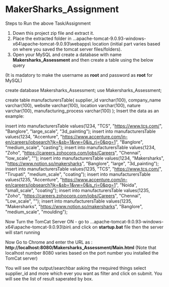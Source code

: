 # MakerSharks_Assignment

Steps to Run the above Task/Assignment
1. Down this project zip file and extract it.
2. Place the extracted folder in ...apache-tomcat-9.0.93-windows-x64\apache-tomcat-9.0.93\webapps\ location (initial part varies based on where you saved the tomcat server files/folders).
3. Open your MySQL and create a database with name **Makersharks_Assessment** and then create a table using the below query

(It is madatory to make the username as **root** and password as **root** for MySQL)

create database Makersharks_Assessment;
use Makersharks_Assessment;

create table manufacturersTable(
	supplier_id varchar(100),
    company_name varchar(100),
    website varchar(100),
    location varchar(100),
    nature varchar(100),
    manufacturing_process varchar(100)
	);
Insert the data as an example:


insert into manufacturersTable values(1234, "TCS", "https://www.tcs.com/", "Banglore", "large_scale", "3d_painting");
insert into manufacturersTable values(1234, "Accenture", "https://www.accenture.com/in-en/careers/jobsearch?jk=&sb=1&vw=0&is_rj=0&pg=1", "Banglore", "medium_scale", "casting");
insert into manufacturersTable values(1234, "Zoho", "https://careers.zohocorp.com/jobs/Careers", "Chennai", "low_scale", "");
insert into manufacturersTable values(1234, "Makersharks", "https://www.notion.so/makersharks", "Banglore", "large", "3d_painting");
insert into manufacturersTable values(1235, "TCS", "https://www.tcs.com/", "Tirupati", "medium_scale", "coating");
insert into manufacturersTable values(1235, "Accenture", "https://www.accenture.com/in-en/careers/jobsearch?jk=&sb=1&vw=0&is_rj=0&pg=1", "Noida", "small_scale", "coating");
insert into manufacturersTable values(1235, "Zoho", "https://careers.zohocorp.com/jobs/Careers", "Chennai", "Low_scale", "");
insert into manufacturersTable values(1235, "Makersharks", "https://www.notion.so/makersharks", "Banglore", "medium_scale", "moulding");


Now Turn the TomCat Server ON - go to ...apache-tomcat-9.0.93-windows-x64\apache-tomcat-9.0.93\bin\ and click on **startup.bat** file then the server will start running

Now Go to Chrome and enter the URL as : **http://localhost:8080/Makersharks_Assessment/Main.html** (Note that localhost number 8080 varies based on the port number you installed the TomCat server)

You will see the output/searchbar asking the rrequired things select supplier_id and more which ever you want as filter and click on submit.
You will see the list of result saperated by box.
